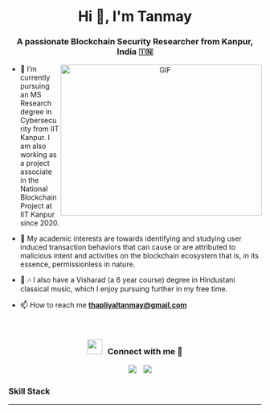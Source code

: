 <h1 align="center">Hi 👋, I'm Tanmay</h1>
<h3 align="center">A passionate Blockchain Security Researcher from Kanpur, India &#127470;&#127475</h3>

<a target="_blank" align="center">
  <img align="right" top="500" height="300" width="400" alt="GIF" src="https://media.giphy.com/media/SWoSkN6DxTszqIKEqv/giphy.gif">
</a>

- 🔭 I’m currently pursuing an MS Research degree in Cybersecurity from IIT Kanpur. I am also working as a project associate in the National Blockchain Project at IIT Kanpur since 2020.

- 🌱 My academic interests are towards identifying and studying user induced transaction behaviors that can cause or are attributed to malicious intent and activities on the blockchain ecosystem that is, in its essence, permissionless in nature. 

- :musical_keyboard: :notes: I also have a Visharad (a 6 year course) degree in Hindustani classical music, which I enjoy pursuing further in my free time.

- 📫 How to reach me **thapliyaltanmay@gmail.com**

<br/>
<h3 align="center" > <img src="https://media.giphy.com/media/iY8CRBdQXODJSCERIr/giphy.gif" width="30" height="30" style="margin-right: 10px;">Connect with me 🤝 </h3>

<p align="center">

 <div align="center"  class="icons-social" style="margin-left: 10px;">
        <a style="margin-left: 10px;"  target="_blank" href="www.linkedin.com/in/tanmay-thapliyal-12885912b">
			<img src="https://img.icons8.com/doodle/40/000000/linkedin--v2.png"></a>
        <a style="margin-left: 10px;" target="_blank" href="https://instagram.com/tanmaythapliyal/">
			<img src="https://img.icons8.com/doodle/40/000000/instagram-new--v2.png"></a>
      </div>

</p>

### Skill Stack




---
